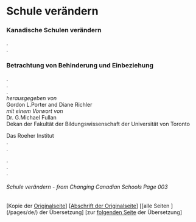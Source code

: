 # Schule verändern
### Kanadische Schulen verändern  
.  
.  
### Betrachtung von Behinderung und Einbeziehung
.  
.  
.  
*herausgegeben von*  
Gordon L.Porter and Diane Richler  
*mit einem Vorwort von*  
Dr. G.Michael Fullan  
Dekan der Fakultät der Bildungswissenschaft
der Universität von Toronto

Das Roeher Institut  
.  
.  

.  
.  
.
###### Schule verändern - from Changing Canadian Schools Page 003

[Kopie der [Originalseite](/copies-from-original/CCS003.png)]
[[Abschrift der Originalseite](/en/Changing_Canadian_Schools-003)]
[[alle Seiten ] (/pages/de/) der Übersetzung]
[zur [folgenden Seite](Changing_Canadian_Schools-de-004) der Übersetzung]